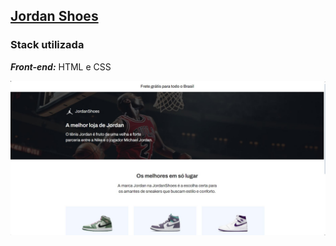 ## [Jordan Shoes](./jordan-shoes)
### Stack utilizada
***Front-end:*** HTML e CSS

<a href="https://maahbatistaa.github.io/codelab/jordan-shoes/">
  <img src="../assets/jordan-shoes" />
</a>


